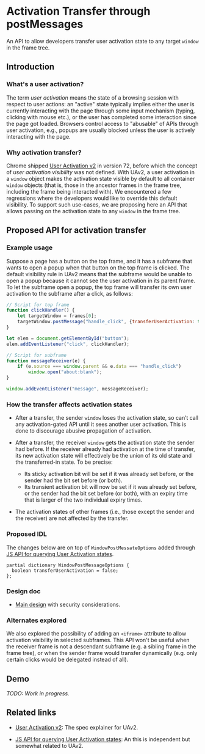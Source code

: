 # Activation Transfer through postMessages
An API to allow developers transfer user activation state to any target `window`
in the frame tree.


## Introduction

### What's a user activation?

The term _user activation_ means the state of a browsing session with respect to
user actions: an "active" state typically implies either the user is currently
interacting with the page through some input mechanism (typing, clicking with
mouse etc.), or the user has completed some interaction since the page got
loaded.  Browsers control access to "abusable" of APIs through user activation,
e.g., popups are usually blocked unless the user is actively interacting with
the page.


### Why activation transfer?

Chrome shipped [User Activation
v2](https://mustaqahmed.github.io/user-activation-v2) in version 72, before
which the concept of _user activation visibility_ was not defined.  With UAv2, a
user activation in a `window` object makes the activation state visible by
default to all container `window` objects (that is, those in the ancestor frames
in the frame tree, including the frame being interacted with).  We encountered a
few regressions where the developers would like to override this default
visibility.  To support such use-cases, we are proposing here an API that allows
passing on the activation state to any `window` in the frame tree.


## Proposed API for activation transfer

### Example usage

Suppose a page has a button on the top frame, and it has a subframe that wants
to open a popup when that button on the top frame is clicked.  The default
visibility rule in UAv2 means that the subframe would be unable to open a popup
because it cannot see the user activation in its parent frame.  To let the
subframe open a popup, the top frame will transfer its own user activation to the
subframe after a click, as follows:

```javascript
// Script for top frame
function clickHandler() {
    let targetWindow = frames[0];
    targetWindow.postMessage("handle_click", {transferUserActivation: true});
}

let elem = document.getElementById("button");
elem.addEventListener("click", clickHandler);
```

```javascript
// Script for subframe
function messageReceiver(e) {
    if (e.source === window.parent && e.data === "handle_click")
        window.open("about:blank");
}

window.addEventListener("message", messageReceiver);
```


### How the transfer affects activation states

* After a transfer, the sender `window` loses the activation state, so can’t
  call any activation-gated API until it sees another user activation.  This is
  done to discourage abusive propagation of activation.

* After a transfer, the receiver `window` gets the activation state the sender
  had before.  If the receiver already had activation at the time of transfer,
  its new activation state will effectively be the union of its old state and
  the transferred-in state.  To be precise:
  - Its sticky activation bit will be set if it was already set before, or the
    sender had the bit set before (or both).
  - Its transient activation bit will now be set if it was already set before,
    or the sender had the bit set before (or both), with an expiry time that is
    larger of the two individual expiry times.

* The activation states of other frames (i.e., those except the sender and the
  receiver) are not affected by the transfer.


### Proposed IDL

The changes below are on top of `WindowPostMessateOptions` added through [JS API
for querying User Activation states](https://github.com/dtapuska/useractivation).
```WebIDL
partial dictionary WindowPostMessageOptions {
  boolean transferUserActivation = false;
};
```


### Design doc

- [Main
  design](https://docs.google.com/document/d/1NKLJ2MBa9lA_FKRgD2ZIO7vIftOJ_YiXXMYfRMdlV-s/edit?usp=sharing)
  with security considerations.


### Alternates explored

We also explored the possibility of adding an `<iframe>` attribute to allow
activation visibility in selected subframes.  This API won't be useful when the
receiver frame is not a descendant subframe (e.g. a sibling frame in the frame
tree), or when the sender frame would transfer dynamically (e.g. only certain
clicks would be delegated instead of all).


## Demo

_TODO: Work in progress._


## Related links

- [User Activation v2](https://mustaqahmed.github.io/user-activation-v2): The
spec explainer for UAv2.

- [JS API for querying User Activation
  states](https://github.com/dtapuska/useractivation): An this is independent but
  somewhat related to UAv2.
